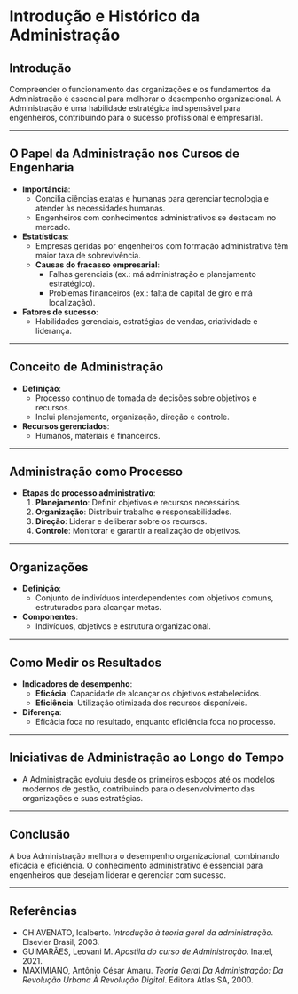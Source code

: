 # Introdução e Histórico da Administração

## Introdução
Compreender o funcionamento das organizações e os fundamentos da Administração é essencial para melhorar o desempenho organizacional. A Administração é uma habilidade estratégica indispensável para engenheiros, contribuindo para o sucesso profissional e empresarial.

---

## O Papel da Administração nos Cursos de Engenharia
- **Importância**:
  - Concilia ciências exatas e humanas para gerenciar tecnologia e atender às necessidades humanas.
  - Engenheiros com conhecimentos administrativos se destacam no mercado.
- **Estatísticas**:
  - Empresas geridas por engenheiros com formação administrativa têm maior taxa de sobrevivência.
  - **Causas do fracasso empresarial**:
    - Falhas gerenciais (ex.: má administração e planejamento estratégico).
    - Problemas financeiros (ex.: falta de capital de giro e má localização).
- **Fatores de sucesso**:
  - Habilidades gerenciais, estratégias de vendas, criatividade e liderança.

---

## Conceito de Administração
- **Definição**:
  - Processo contínuo de tomada de decisões sobre objetivos e recursos.
  - Inclui planejamento, organização, direção e controle.
- **Recursos gerenciados**:
  - Humanos, materiais e financeiros.

---

## Administração como Processo
- **Etapas do processo administrativo**:
  1. **Planejamento**: Definir objetivos e recursos necessários.
  2. **Organização**: Distribuir trabalho e responsabilidades.
  3. **Direção**: Liderar e deliberar sobre os recursos.
  4. **Controle**: Monitorar e garantir a realização de objetivos.

---

## Organizações
- **Definição**:
  - Conjunto de indivíduos interdependentes com objetivos comuns, estruturados para alcançar metas.
- **Componentes**:
  - Indivíduos, objetivos e estrutura organizacional.

---

## Como Medir os Resultados
- **Indicadores de desempenho**:
  - **Eficácia**: Capacidade de alcançar os objetivos estabelecidos.
  - **Eficiência**: Utilização otimizada dos recursos disponíveis.
- **Diferença**:
  - Eficácia foca no resultado, enquanto eficiência foca no processo.

---

## Iniciativas de Administração ao Longo do Tempo
- A Administração evoluiu desde os primeiros esboços até os modelos modernos de gestão, contribuindo para o desenvolvimento das organizações e suas estratégias.

---

## Conclusão
A boa Administração melhora o desempenho organizacional, combinando eficácia e eficiência. O conhecimento administrativo é essencial para engenheiros que desejam liderar e gerenciar com sucesso.

---

## Referências
- CHIAVENATO, Idalberto. *Introdução à teoria geral da administração*. Elsevier Brasil, 2003.
- GUIMARÃES, Leovani M. *Apostila do curso de Administração*. Inatel, 2021.
- MAXIMIANO, Antônio César Amaru. *Teoria Geral Da Administração: Da Revolução Urbana À Revolução Digital*. Editora Atlas SA, 2000.
